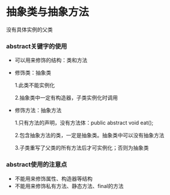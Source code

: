 # 抽象类与抽象方法

没有具体实例的父类

### abstract关键字的使用

- 可以用来修饰的结构：类和方法

- 修饰类：抽象类

  1.此类不能实例化

  2.抽象类中一定有构造器，子类实例化时调用

- 修饰方法：抽象方法

  1.只有方法的声明，没有方法体：public abstract void eat(); 

  2.包含抽象方法的类，一定是抽象类。抽象类中可以没有抽象方法

  3.子类重写了父类的所有方法后才可实例化；否则为抽象类

### abstract使用的注意点

- 不能用来修饰属性、构造器等结构
- 不能用来修饰私有方法、静态方法、final的方法